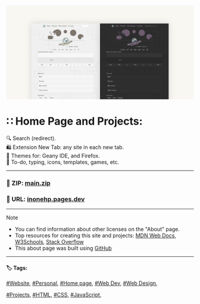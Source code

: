 <!-- README.md v.1.7.0 -->
  
![page with a light and dark theme](/img/github-banner-settings.png)  
  
# ∷ Home Page and Projects:   
🔍 Search (redirect).  
🛍️ Extension New Tab: any site in each new tab.  
🎨 Themes for: Geany IDE, and Firefox.  
📁 To-do, typing, icons, templates, games, etc.
  
---
  
### 📁 ZIP: [main.zip](https://github.com/inonehp/inonehp.pages.dev/archive/refs/heads/main.zip)
### 🔗 URL: [inonehp.pages.dev](https://inonehp.pages.dev/)
<!--## ☕ Donate: [Buy Me a Coffee](https://www.buymeacoffee.com/inonehp)-->
  
---
  
> [!NOTE]
> - You can find information about other licenses on the "About" page.  
> - Top resources for creating this site and projects: [MDN Web Docs](https://developer.mozilla.org/), [W3Schools](https://www.w3schools.com/), [Stack Overflow](https://stackoverflow.com/)  
> - This about page was built using [GitHub](https://github.com/)  
  
---
   
#### 🏷️ Tags:  
[#Website](https://github.com/topics/website),
[#Personal](https://github.com/topics/personal),
[#Home page](https://github.com/topics/homepage),
[#Web Dev](https://github.com/topics/webdev),
[#Web Design](https://github.com/topics/webdesign),  
  
[#Projects](https://github.com/topics/projects),
[#HTML](https://github.com/topics/HTML),
[#CSS](https://github.com/topics/css),
[#JavaScript](https://github.com/topics/javascript),





